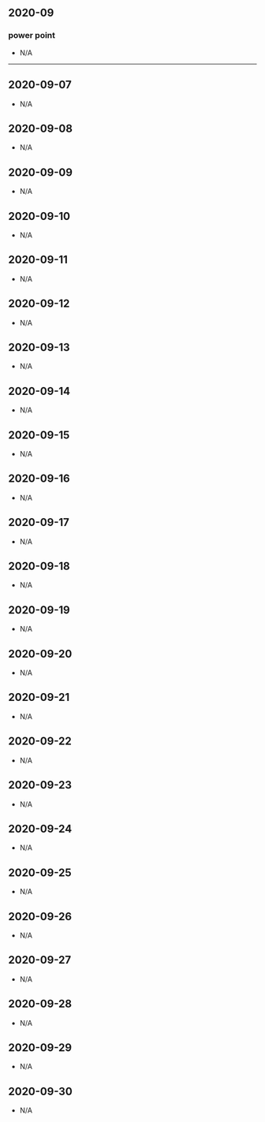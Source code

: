 ## 2020-09

### power point

- N/A

---

## 2020-09-07

- N/A

## 2020-09-08

- N/A

## 2020-09-09

- N/A

## 2020-09-10

- N/A

## 2020-09-11

- N/A

## 2020-09-12

- N/A

## 2020-09-13

- N/A

## 2020-09-14

- N/A

## 2020-09-15

- N/A

## 2020-09-16

- N/A

## 2020-09-17

- N/A

## 2020-09-18

- N/A

## 2020-09-19

- N/A

## 2020-09-20

- N/A

## 2020-09-21

- N/A

## 2020-09-22

- N/A

## 2020-09-23

- N/A

## 2020-09-24

- N/A

## 2020-09-25

- N/A

## 2020-09-26

- N/A

## 2020-09-27

- N/A

## 2020-09-28

- N/A

## 2020-09-29

- N/A

## 2020-09-30

- N/A
